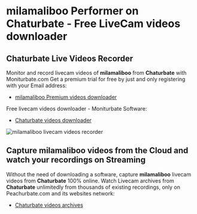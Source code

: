 # milamaliboo Performer on Chaturbate - Free LiveCam videos downloader

## Chaturbate Live Videos Recorder

Monitor and record livecam videos of **milamaliboo** from **Chaturbate** with Moniturbate.com
Get a premium trial for free by just and only registering with your Email address:
* [milamaliboo Premium videos downloader](https://moniturbate.com/request-demo-licence-key.html)

Free livecam videos downloader - Moniturbate Software:
* [Chaturbate videos downloader](https://moniturbate.com/moniturbate-download-software.html)

![milamaliboo livecam videos recorder](https://peachurnet.com/templates/moniturbate-software.png)


## Capture milamaliboo videos from the Cloud and watch your recordings on Streaming

Without the need of downloading a software, capture **milamaliboo** livecam videos from **Chaturbate** 100% online.
Watch Livecam archives from **Chaturbate** unlimitedly from thousands of existing recordings, only on Peachurbate.com and its websites network:
* [Chaturbate videos archives](https://peachurnet.com/)